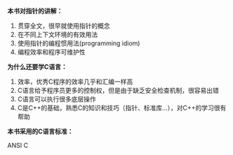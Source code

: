 **本书对指针的讲解：**
1. 贯穿全文，很早就使用指针的概念
2. 在不同上下文环境的有效用法
3. 使用指针的编程惯用法(programming idiom)
4. 编程效率和程序可维护性

**为什么还要学C语言：**
1. 效率，优秀C程序的效率几乎和汇编一样高
2. C语言给予程序员更多的控制权，但是由于缺乏安全检查机制，很容易出错
3. C语言可以执行很多底层操作
4. C是C++的基础，熟悉C的知识和技巧（指针、标准库...），对C++的学习很有帮助

**本书采用的C语言标准：**

ANSI C
